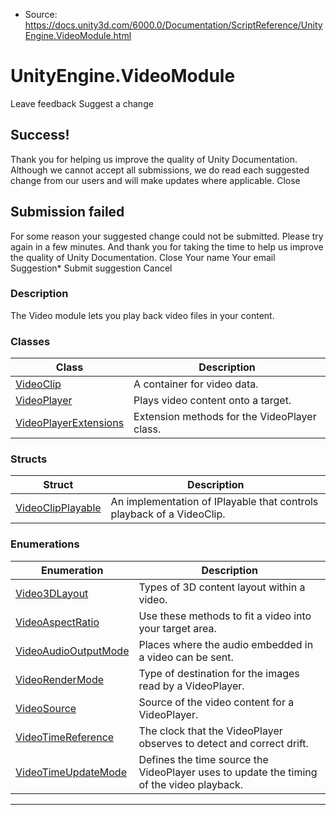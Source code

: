 * Source: https://docs.unity3d.com/6000.0/Documentation/ScriptReference/UnityEngine.VideoModule.html

# UnityEngine.VideoModule
Leave feedback
Suggest a change
## Success!
Thank you for helping us improve the quality of Unity Documentation. Although we cannot accept all submissions, we do read each suggested change from our users and will make updates where applicable.
Close
## Submission failed
For some reason your suggested change could not be submitted. Please <a>try again</a> in a few minutes. And thank you for taking the time to help us improve the quality of Unity Documentation.
Close
Your name Your email Suggestion* Submit suggestion
Cancel
### Description
The Video module lets you play back video files in your content.
### Classes
Class | Description  
---|---  
[VideoClip](https://docs.unity3d.com/6000.0/Documentation/ScriptReference/Video.VideoClip.html) | A container for video data.  
[VideoPlayer](https://docs.unity3d.com/6000.0/Documentation/ScriptReference/Video.VideoPlayer.html) | Plays video content onto a target.  
[VideoPlayerExtensions](https://docs.unity3d.com/6000.0/Documentation/ScriptReference/Experimental.Video.VideoPlayerExtensions.html) | Extension methods for the VideoPlayer class.  
### Structs
Struct | Description  
---|---  
[VideoClipPlayable](https://docs.unity3d.com/6000.0/Documentation/ScriptReference/Experimental.Video.VideoClipPlayable.html) | An implementation of IPlayable that controls playback of a VideoClip.  
### Enumerations
Enumeration | Description  
---|---  
[Video3DLayout](https://docs.unity3d.com/6000.0/Documentation/ScriptReference/Video.Video3DLayout.html) | Types of 3D content layout within a video.  
[VideoAspectRatio](https://docs.unity3d.com/6000.0/Documentation/ScriptReference/Video.VideoAspectRatio.html) | Use these methods to fit a video into your target area.  
[VideoAudioOutputMode](https://docs.unity3d.com/6000.0/Documentation/ScriptReference/Video.VideoAudioOutputMode.html) | Places where the audio embedded in a video can be sent.  
[VideoRenderMode](https://docs.unity3d.com/6000.0/Documentation/ScriptReference/Video.VideoRenderMode.html) | Type of destination for the images read by a VideoPlayer.  
[VideoSource](https://docs.unity3d.com/6000.0/Documentation/ScriptReference/Video.VideoSource.html) | Source of the video content for a VideoPlayer.  
[VideoTimeReference](https://docs.unity3d.com/6000.0/Documentation/ScriptReference/Video.VideoTimeReference.html) | The clock that the VideoPlayer observes to detect and correct drift.  
[VideoTimeUpdateMode](https://docs.unity3d.com/6000.0/Documentation/ScriptReference/Video.VideoTimeUpdateMode.html) | Defines the time source the VideoPlayer uses to update the timing of the video playback.  
* * *

